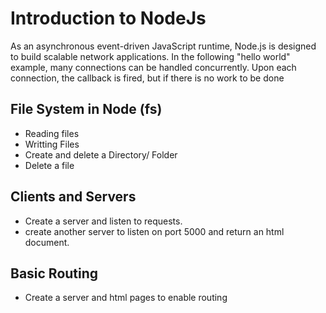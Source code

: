 # Introduction to NodeJs
<p> As an asynchronous event-driven JavaScript runtime, Node.js is designed to build scalable network applications. In the following "hello world" example, many connections can be handled concurrently. Upon each connection, the callback is fired, but if there is no work to be done
</p>

## File System in Node (fs)
* Reading files
* Writting Files
* Create and delete a Directory/ Folder
* Delete a file 

## Clients and Servers
* Create a server and listen to requests.
* create another server to listen on port 5000 and return an html document.

## Basic Routing
* Create a server and html pages to enable routing